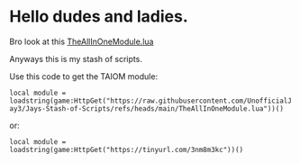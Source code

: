 # Hello dudes and ladies.
Bro look at this [TheAllInOneModule.lua](https://github.com/UnofficialJay3/Jays-Stash-of-Scripts/blob/main/TheAllInOneModule.lua)

Anyways this is my stash of scripts.

Use this code to get the TAIOM module:

`local module = loadstring(game:HttpGet("https://raw.githubusercontent.com/UnofficialJay3/Jays-Stash-of-Scripts/refs/heads/main/TheAllInOneModule.lua"))()`

or:

`local module = loadstring(game:HttpGet("https://tinyurl.com/3nm8m3kc"))()`
